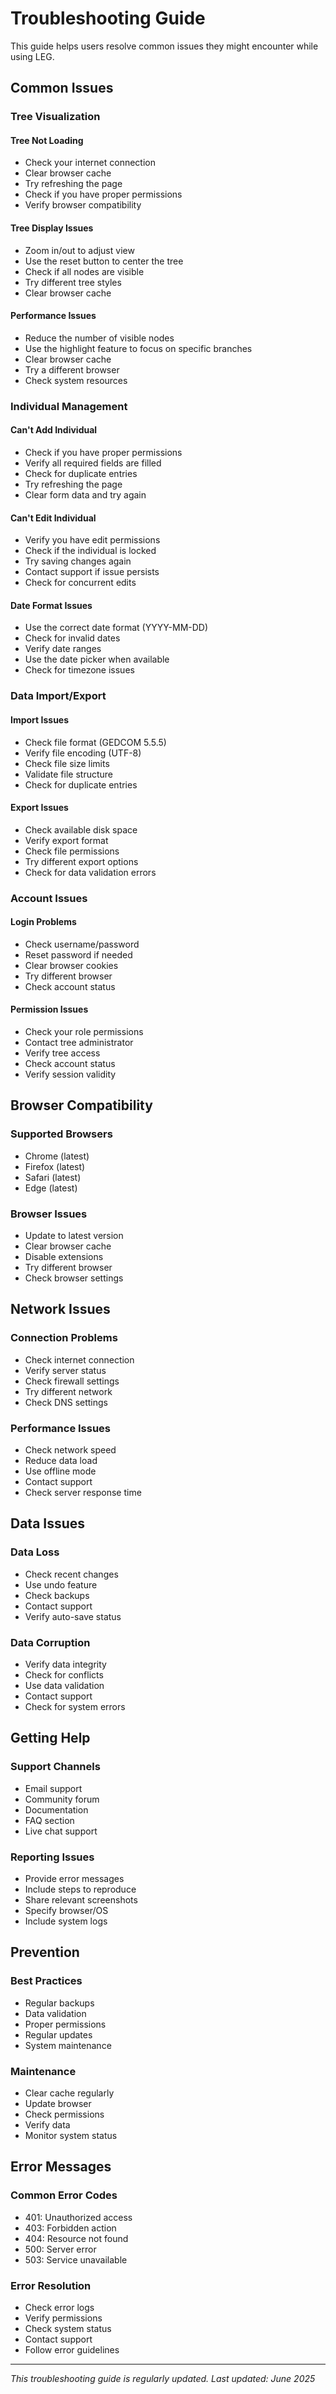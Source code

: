 # Troubleshooting Guide

This guide helps users resolve common issues they might encounter while using LEG.

## Common Issues

### Tree Visualization

#### Tree Not Loading
- Check your internet connection
- Clear browser cache
- Try refreshing the page
- Check if you have proper permissions
- Verify browser compatibility

#### Tree Display Issues
- Zoom in/out to adjust view
- Use the reset button to center the tree
- Check if all nodes are visible
- Try different tree styles
- Clear browser cache

#### Performance Issues
- Reduce the number of visible nodes
- Use the highlight feature to focus on specific branches
- Clear browser cache
- Try a different browser
- Check system resources

### Individual Management

#### Can't Add Individual
- Check if you have proper permissions
- Verify all required fields are filled
- Check for duplicate entries
- Try refreshing the page
- Clear form data and try again

#### Can't Edit Individual
- Verify you have edit permissions
- Check if the individual is locked
- Try saving changes again
- Contact support if issue persists
- Check for concurrent edits

#### Date Format Issues
- Use the correct date format (YYYY-MM-DD)
- Check for invalid dates
- Verify date ranges
- Use the date picker when available
- Check for timezone issues

### Data Import/Export

#### Import Issues
- Check file format (GEDCOM 5.5.5)
- Verify file encoding (UTF-8)
- Check file size limits
- Validate file structure
- Check for duplicate entries

#### Export Issues
- Check available disk space
- Verify export format
- Check file permissions
- Try different export options
- Check for data validation errors

### Account Issues

#### Login Problems
- Check username/password
- Reset password if needed
- Clear browser cookies
- Try different browser
- Check account status

#### Permission Issues
- Check your role permissions
- Contact tree administrator
- Verify tree access
- Check account status
- Verify session validity

## Browser Compatibility

### Supported Browsers
- Chrome (latest)
- Firefox (latest)
- Safari (latest)
- Edge (latest)

### Browser Issues
- Update to latest version
- Clear browser cache
- Disable extensions
- Try different browser
- Check browser settings

## Network Issues

### Connection Problems
- Check internet connection
- Verify server status
- Check firewall settings
- Try different network
- Check DNS settings

### Performance Issues
- Check network speed
- Reduce data load
- Use offline mode
- Contact support
- Check server response time

## Data Issues

### Data Loss
- Check recent changes
- Use undo feature
- Check backups
- Contact support
- Verify auto-save status

### Data Corruption
- Verify data integrity
- Check for conflicts
- Use data validation
- Contact support
- Check for system errors

## Getting Help

### Support Channels
- Email support
- Community forum
- Documentation
- FAQ section
- Live chat support

### Reporting Issues
- Provide error messages
- Include steps to reproduce
- Share relevant screenshots
- Specify browser/OS
- Include system logs

## Prevention

### Best Practices
- Regular backups
- Data validation
- Proper permissions
- Regular updates
- System maintenance

### Maintenance
- Clear cache regularly
- Update browser
- Check permissions
- Verify data
- Monitor system status

## Error Messages

### Common Error Codes
- 401: Unauthorized access
- 403: Forbidden action
- 404: Resource not found
- 500: Server error
- 503: Service unavailable

### Error Resolution
- Check error logs
- Verify permissions
- Check system status
- Contact support
- Follow error guidelines

---

*This troubleshooting guide is regularly updated. Last updated: June 2025* 